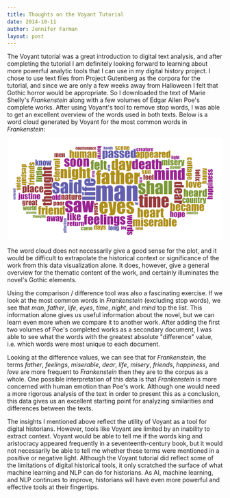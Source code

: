 ```yaml
---
title: Thoughts on the Voyant Tutorial
date: 2014-10-11
author: Jennifer Farman
layout: post
---
```


The Voyant tutorial was a great introduction to digital text analysis, and after completing the tutorial I am definitely looking forward to learning about more powerful analytic tools that I can use in my digital history project. I chose to use text files from Project Gutenberg as the corpora for the tutorial, and since we are only a few weeks away from Halloween I felt that Gothic horror would be appropriate. So I downloaded the text of Marie Shelly's *Frankenstein* along with a few volumes of Edgar Allen Poe's complete works. After using Voyant's tool to remove stop words, I was able to get an excellent overview of the words used in both texts. Below is a word cloud generated by Voyant for the most common words in *Frankenstein*:

![word cloud](/images/jfarman_word_cloud.png)

The word cloud does not necessarily give a good sense for the plot, and it would be difficult to extrapolate the historical context or significance of the work from this data visualization alone. It does, however, give a general overview for the thematic content of the work, and certainly illuminates the novel's Gothic elements.

Using the comparison / difference tool was also a fascinating exercise. If we look at the most common words in *Frankenstein* (excluding stop words), we see that *man*, *father*, *life*, *eyes*, *time*, *night*, and *mind* top the list. This information alone gives us useful information about the novel, but we can learn even more when we compare it to another work. After adding the first two volumes of Poe's completed works as a secondary document, I was able to see what the words with the greatest absolute "difference" value, i.e. which words were most unique to each document.

Looking at the difference values, we can see that for *Frankenstein*, the terms *father*, *feelings*, *miserable*, *dear*, *life*, *misery*, *friends*, *happiness*, and *love* are more frequent to *Frankenstein* then they are to the corpus as a whole. One possible interpretation of this data is that *Frankenstein* is more concerned with human emotion than Poe's work. Although one would need a more rigorous analysis of the text in order to present this as a conclusion, this data gives us an excellent starting point for analyzing similarities and differences between the texts.

The insights I mentioned above reflect the utility of Voyant as a tool for digital historians. However, tools like Voyant are limited by an inability to extract context. Voyant would be able to tell me if the words king and aristocracy appeared frequently in a seventeenth-century book, but it would not necessarily be able to tell me whether these terms were mentioned in a positive or negative light. Although the Voyant tutorial did reflect some of the limitations of digital historical tools, it only scratched the surface of what machine learning and NLP can do for historians. As AI, machine learning, and NLP continues to improve, historians will have even more powerful and effective tools at their fingertips.

